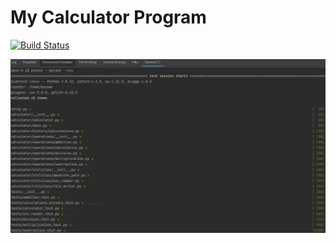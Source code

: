 # My Calculator Program
[![Build Status](https://app.travis-ci.com/prashed/calc_IS218.svg?branch=main)](https://app.travis-ci.com/prashed/calc_IS218)

![Passing build](/app/static/images/1.png)


